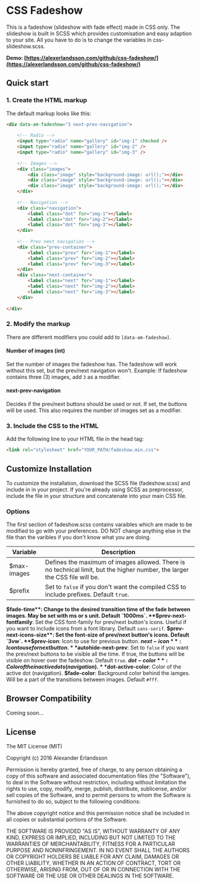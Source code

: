 # CSS Fadeshow
This is a fadeshow (slideshow with fade effect) made in CSS only. The slideshow is built in SCSS which provides customisation and easy adaption to your site. All you have to do is to change the variables in css-slideshow.scss.

**Demo: [https://alexerlandsson.com/github/css-fadeshow/](https://alexerlandsson.com/github/css-fadeshow/)**

## Quick start
### 1. Create the HTML markup
The default markup looks like this:

```html
<div data-am-fadeshow="3 next-prev-navigation">
	
	<!-- Radio -->
	<input type="radio" name="gallery" id="img-1" checked />
	<input type="radio" name="gallery" id="img-2" />
	<input type="radio" name="gallery" id="img-3" />
	
	<!-- Images -->
	<div class="images">
		<div class="image" style="background-image: url();"></div>
		<div class="image" style="background-image: url();"></div>
		<div class="image" style="background-image: url();"></div>
	</div>
	
	<!-- Navigation -->
	<div class="navigation">
		<label class="dot" for="img-1"></label>
		<label class="dot" for="img-2"></label>
		<label class="dot" for="img-3"></label>
	</div>
	
	<!-- Prev next navigation -->
	<div class="prev-container">
		<label class="prev" for="img-1"></label>
		<label class="prev" for="img-2"></label>
		<label class="prev" for="img-3"></label>
	</div>
	<div class="next-container">
		<label class="next" for="img-1"></label>
		<label class="next" for="img-2"></label>
		<label class="next" for="img-3"></label>
	</div>
	
</div>
```

### 2. Modify the markup
There are different modifiers you could add to `[data-am-fadeshow]`.

#### Number of images (int)
Set the number of images the fadeshow has. The fadeshow will work without this set, but the prev/next navigation won't. Example: If fadeshow contains three (3) images, add `3` as a modifier.

#### next-prev-navigation
Decides if the prev/next buttons should be used or not. If set, the buttons will be used. This also requires the number of images set as a modifier.


### 3. Include the CSS to the HTML
Add the following line to your HTML file in the head tag:
```html
<link rel="stylesheet" href="YOUR_PATH/fadeshow.min.css">
```

## Customize Installation
To customize the installation, download the SCSS file (fadeshow.scss) and include in in your project. If you're already using SCSS as preprocessor, include the file in your structure and concatenate into your main CSS file.

### Options
The first section of fadeshow.scss contains varaibles which are made to be modified to go with your preferences. DO NOT change anything else in the file than the varibles if you don't know what you are doing.

Variable | Description
-------- | --------
$max-images | Defines the maximum of images allowed. There is no technical limit, but the higher number, the larger the CSS file will be.
$prefix | Set to `false` if you don't want the compiled CSS to include prefixes. Default `true`.
**$fade-time**: Change to the desired transition time of the fade between images. May be set with ms or s unit. Default `1000ms`.
**$prev-next-fontfamily**: Set the CSS font-family for prev/next button's icons. Useful if you want to include icons from a font library. Default `sans-serif`.
**$prev-next-icons-size**: Set the font-size of prev/next button's icons. Default `3vw`.
**$prev-icon**: Icon to use for previous button.
**$next-icon**: Icon to use for next button.
**$autohide-next-prev**: Set to `false` if you want the prev/next buttons to be visible all the time. If true, the buttons will be visible on hover over the fadeshow. Default `true`.
**$dot-color**: Color of the inactive dots (navigation).
**$dot-active-color**: Color of the active dot (navigation).
**$fade-color**: Background color behind the iamges. Will be a part of the transitions between images. Default `#fff`.

## Browser Compatibility
Coming soon...

## License
The MIT License (MIT)

Copyright (c) 2016 Alexander Erlandsson

Permission is hereby granted, free of charge, to any person obtaining a copy of this software and associated documentation files (the "Software"), to deal in the Software without restriction, including without limitation the rights to use, copy, modify, merge, publish, distribute, sublicense, and/or sell copies of the Software, and to permit persons to whom the Software is furnished to do so, subject to the following conditions:

The above copyright notice and this permission notice shall be included in all copies or substantial portions of the Software.

THE SOFTWARE IS PROVIDED "AS IS", WITHOUT WARRANTY OF ANY KIND, EXPRESS OR IMPLIED, INCLUDING BUT NOT LIMITED TO THE WARRANTIES OF MERCHANTABILITY, FITNESS FOR A PARTICULAR PURPOSE AND NONINFRINGEMENT. IN NO EVENT SHALL THE AUTHORS OR COPYRIGHT HOLDERS BE LIABLE FOR ANY CLAIM, DAMAGES OR OTHER LIABILITY, WHETHER IN AN ACTION OF CONTRACT, TORT OR OTHERWISE, ARISING FROM, OUT OF OR IN CONNECTION WITH THE SOFTWARE OR THE USE OR OTHER DEALINGS IN THE SOFTWARE.